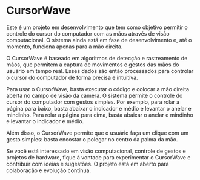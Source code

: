 # CursorWave
Este é um projeto em desenvolvimento que tem como objetivo permitir o controle do cursor do computador com as mãos através de visão computacional. O sistema ainda está em fase de desenvolvimento e, até o momento, funciona apenas para a mão direita.

O CursorWave é baseado em algoritmos de detecção e rastreamento de mãos, que permitem a captura de movimentos e gestos das mãos do usuário em tempo real. Esses dados são então processados para controlar o cursor do computador de forma precisa e intuitiva.

Para usar o CursorWave, basta executar o código e colocar a mão direita aberta no campo de visão da câmera. O sistema permite o controle do cursor do computador com gestos simples. Por exemplo, para rolar a página para baixo, basta abaixar o indicador e médio e levantar o anelar e mindinho. Para rolar a página para cima, basta abaixar o anelar e mindinho e levantar o indicador e médio.

Além disso, o CursorWave permite que o usuário faça um clique com um gesto simples: basta encostar o polegar no centro da palma da mão.

Se você está interessado em visão computacional, controle de gestos e projetos de hardware, fique à vontade para experimentar o CursorWave e contribuir com ideias e sugestões. O projeto está em aberto para colaboração e evolução contínua.
